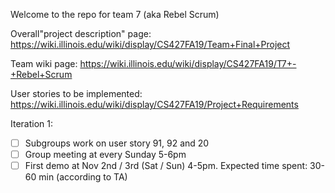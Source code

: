 Welcome to the repo for team 7 (aka Rebel Scrum)

Overall"project description" page:
https://wiki.illinois.edu/wiki/display/CS427FA19/Team+Final+Project

Team wiki page:
https://wiki.illinois.edu/wiki/display/CS427FA19/T7+-+Rebel+Scrum

User stories to be implemented:
https://wiki.illinois.edu/wiki/display/CS427FA19/Project+Requirements


 

Iteration 1:
- [ ] Subgroups work on user story 91, 92 and 20
- [ ] Group meeting at every Sunday 5-6pm
- [ ] First demo at Nov 2nd / 3rd (Sat / Sun) 4-5pm. Expected time spent: 30-60 min (according to TA)
